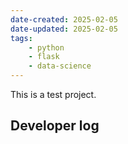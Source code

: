 ```yaml
---
date-created: 2025-02-05
date-updated: 2025-02-05
tags:
    - python
    - flask
    - data-science
---
```


This is a test project.

## Developer log
